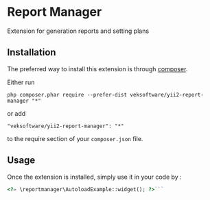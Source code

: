 Report Manager
==============
Extension for generation reports and setting plans

Installation
------------

The preferred way to install this extension is through [composer](http://getcomposer.org/download/).

Either run

```
php composer.phar require --prefer-dist veksoftware/yii2-report-manager "*"
```

or add

```
"veksoftware/yii2-report-manager": "*"
```

to the require section of your `composer.json` file.


Usage
-----

Once the extension is installed, simply use it in your code by  :

```php
<?= \reportmanager\AutoloadExample::widget(); ?>```